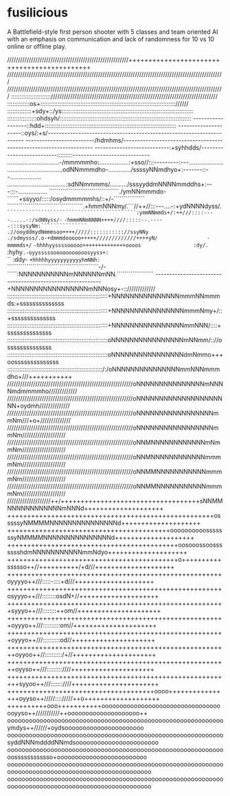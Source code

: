 # fusilicious
A Battlefield-style first person shooter with 5 classes and team oriented AI with an emphasis on communication and lack of randomness for 10 vs 10 online or offline play.

<!-- language: lang-none -->

////////////////////////////////////////////////////////++++++++++++++++++++++++++++++++++++++++++++
////////////////////////////////////////////////////////////////////////////////////////////////////
////////////////////////////////////////////////////////////////////////////////////////////////////
::::::::::::::::::::::://///////////////////////////////////////////////////////////////////////////
:::::::::::::os+:::::::::::::::::::::::::::::::::::::::::::::::::::::::::::::::::::::::::::::://////
::::::::::::::+sdy+::/ys::::::::::::::::::::::::::::::::::::::::::::::::::::::::::::::::::::::::::::
:::::::::::::::::ohdsyh/::::::::::::::::::::::::::::::::::::::::::::::::::::::::::::::::::::::::::::
------------------::hdd+::::::::::::::::::::::::::::::::::::::::::::::::::::::::::::::::::::::::::::
---------------------::oys/:+s/---------------------------------------------------------------------
-------------------------/hdmhms/-------------------------------------------------------------------
---------------------------:+syhhdds/--------------------------:::::::::----------------------------
..............................-/mmmmmho:.................:+sso//:::---------:---....................
................................odNNmmmdho-............./ssssyNNmdhyo+:-------::--..................
..................................:sdNNmmmms/........../sssyyddmNNNNmmddhs+:---:::-.................
````````````````````````````````````./ymNNmmmdo-``````+ssyyo/:::::/osydmmmmmhs/::+/-````````````````
```````````````````````````````````````.+hmmNNNmy/.```//++//:::---....-:+ydNNNNdyss/.```````````````
``````````````````````````````````````````:ymmNNmmds+/:++///::::----.....-:/sdNNyss/-```````````````
                                         `-hmmmNNmNNNN++++////:::::--.-----:::sysyNm:```````````````
                                       .//ooyddmydNmmmsoo++++/////::::::::::://ssyNNy               
                                    ./sdmysss/.o-+dmmmdooooo+++++/////////////++++yN/               
                                    -mmmmds+/`  `-hhhhyyssssooooo++++++++++++++oooos                
                                     :dy/.  `    :hyhy`.-oyyssssoooooooooooosyyss+:`                
                                      ``         :ddy-   `+hhhhhyyyyyyyyyyyhmNNh:`                  
   ```````````````````````````````````````````````-/-`````:NNNNNNNNNNNmNNNNNNmNN.```````````````````
----------------------------------------------------------+NNNNNNNNNNNNNNNNNmNNNosy+-:://///////////
::::::::::::::::::::::::::::::::::::::::::::::::::::::::::+NNNNNNNNNNNNNNNmmmNNmmmds:+ssssssssssssss
::::::::::::::::::::::::::::::::::::::::::::::::::::::::::+NNNNNNNNNNNNNNNNmmmNmy+/::+ssssssssssssss
::::::::::::::::::::::::::::::::::::::::::::::::::::::::::+NNNNNNNNNNNNNNNNmmNNN/::::+ssssssssssssss
::::::::::::::::::::::::::::::::::::::::::::::::::::::::::oNNNNNNNNNNNNNNNNmNNmm/:://ossssssssssssss
::::::::::::::::::::::::::::::::::::::::::::::::::::::::::oNNNNNNNNNNNNNNNNdmNmmo+++oossssssssssssss
:::::::::::::::::::::::::::::::::::::::::::::::::::::::/:/oNNNNNNNNNNNNNNNmmNNNmmmdho+///+++++++++++
//////////////////////////////////////////////////////////oNNNNNNNNNNNNNNNmNNNNmdmmmmho/////////////
//////////////////////////////////////////////////////////oNNNNNNNNNNNNNNNNNNNNN+oydmh//////////////
//////////////////////////////////////////////////////////oNNNNNNNNNNNNNNNNNmmNm///+o+//////////////
//////////////////////////////////////////////////////////oNNNNNNNNNNNNNNNNNmmNm////////////////////
//////////////////////////////////////////////////////////oNNMNNNNNNNNNNNNmNmmNm////////////////////
//////////////////////////////////////////////////////////oNNMNNNNNNNNNNNNmmmmNm////////////////////
//////////////////////////////////////////////////////////oNNMMNNNNNNNNNNNmmmmNm////////////////////
//////////////////////////////////////////////////////////oNNMMNNNNNNNNNNNmmmmNm////////////////////
////////////////////++/+++++++++++++++++++++++++++++++++++sNNMMNNNNNNNNNNNNmNNNd++++++++++++++++++++
++++++++++++++++++++++++++++++++++++++++++++++++++++osssssyNMMMMNNNNNNNNNNNNNNNd++++++++++++++++++++
+++++++++++++++++++++++++++++++++++++++++oooooooooosssssssyNMMMMNNNNNNNNNNNNNNNd++++++++++++++++++++
+++++++++++++++++++++++++++++++++++++++++++oosooossoossssssshdmNNNNNNNNNNNmmNdyo++++++++++++++++++++
+++++++++++++++++++++++++++++++++++++++++++o++++++++++ssssso++//++++++++++/+d///++++++++++++++++++++
++++++++++++++++++++++++++++++++++++++++++++++++++++++oyyyyo++///:::::-::::+d///++++++++++++++++++++
++++++++++++++++++++++++++++++++++++++++++++++++++++++osyyyo++///::::::::osdN+//++++++++++++++++++++
+++++++++++++++++++++++++++++++++++++++++++++++++++++++syyyo++///::::::::++om//+++++++++++++++++++++
+++++++++++++++++++++++++++++++++++++++++++++++++++++++oyyyo++///::::::::::om//+++++++++++++++++++++
+++++++++++++++++++++++++++++++++++++++++++++++++++++++oyyyo++///::::::::::od//+++++++++++++++++++++
++++++++++++++++++++++++++++++++++++++++++++++++++++++++oyyoo++//::::::::::/+//+++++++++++++++++++++
++++++++++++++++++++++++++++++++++++++++++++++++++++++++oyyso++///:::::::::////+++++++++++++++++++++
+++++++++++++++++++++++++++++++++++++++++++++++++++++++++syyoo++///:::::::////++++++++++++++++++++++
+++++++++++++++++++++++++++++++++++++oooo++++++++++++++++oyyso++/////:::://///++o+++++++++++++++++++
++++++++++ooo+++++++++++oooooooooooooooooooooooooooooooooooyyso++///////////++oooooooooooooooooooo++
ooooooooooooooooooooooooooooooooooooooooooooooooooooooooooooymdys++//////+oydsoooooooooooooooooooooo
oooooooooooooooooooooooooooooooooooooooooooooooooooooooooooosyddNNNmddddNNmdsooooooooooooooooooooooo
oooooooooooooooooooooooooooooooooooooooooooooooooooooooooooooossssssssssso+ooooooooooooooooooooooooo
oooooooooooooooooooooooooooooooooooooooooooooooooooooooooooooooooooooooooooooooooooooooooooooooooooo
oooooooooooooooooooooooooooooooooooooooooooooooooooooooooooooooooooooooooooooooooooooooooooooooooooo
